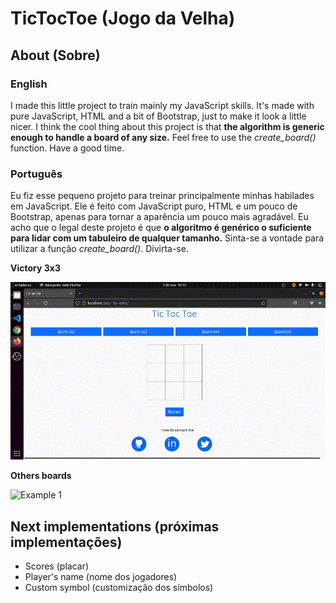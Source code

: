 # TicTocToe (Jogo da Velha)

## About (Sobre)

### English
I made this little project to train mainly my JavaScript skills. It's made with pure JavaScript, HTML and a bit of Bootstrap, just to make it look a little nicer. I think the cool thing about this project is that **the algorithm is generic enough to handle a board of any size.** Feel free to use the *create_board()* function. Have a good time.

### Português
Eu fiz esse pequeno projeto para treinar principalmente minhas habilades em JavaScript. Ele é feito com JavaScript puro, HTML e um pouco de Bootstrap, apenas para tornar a aparência um pouco mais agradável. Eu acho que o legal deste projeto é que **o algoritmo é genérico o suficiente para lidar com um tabuleiro de qualquer tamanho.** Sinta-se a vontade para utilizar a função *create_board()*. Divirta-se.

**Victory 3x3**

![Example 1](img/animation1.gif)


**Others boards**

![Example 1](img/animation2.gif)


## Next implementations (próximas implementações)

- Scores (placar)
- Player's name (nome dos jogadores)
- Custom symbol (customização dos símbolos)